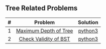 
## Tree Related Problems
| # | Problem | Solution |
| :----: | :-----------------------------: | :----: |
| 1 | [Maximum Depth of Tree](https://leetcode.com/problems/maximum-depth-of-binary-tree/)| [python3](https://github.com/sushant097/Data-Structure-Algorithms-Collections-Python/blob/master/coding_solutions/DataStructure_related/Tree/MaxDepthTree.py) |
| 2 | [Check Validity of BST](https://leetcode.com/problems/validate-binary-search-tree/)| [python3](https://github.com/sushant097/Data-Structure-Algorithms-Collections-Python/blob/master/coding_solutions/DataStructure_related/Tree/CheckValidityBST.py) |




